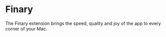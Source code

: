 # Finary

The Finary extension brings the speed, quality and joy of the app to every corner of your Mac.
